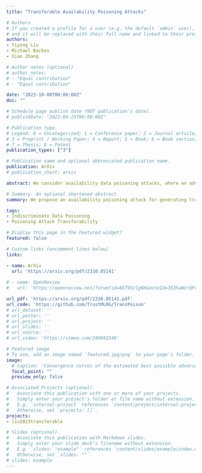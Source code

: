 ```yaml
---
title: "Transferable Availability Poisoning Attacks"

# Authors
# If you created a profile for a user (e.g. the default `admin` user), write the username (folder name) here 
# and it will be replaced with their full name and linked to their profile.
authors:
- Yiyong Liu
- Michael Backes
- Xiao Zhang

# Author notes (optional)
# author_notes:
# - "Equal contribution"
# - "Equal contribution"

date: "2023-10-08T00:00:00Z"
doi: ""

# Schedule page publish date (NOT publication's date).
# publishDate: "2022-04-25T00:00:00Z"

# Publication type.
# Legend: 0 = Uncategorized; 1 = Conference paper; 2 = Journal article;
# 3 = Preprint / Working Paper; 4 = Report; 5 = Book; 6 = Book section;
# 7 = Thesis; 8 = Patent
publication_types: ["3"]

# Publication name and optional abbreviated publication name.
publication: ArXiv
# publication_short: arxiv

abstract: We consider availability data poisoning attacks, where an adversary aims to degrade the overall test accuracy of a machine learning model by crafting small perturbations to its training data. Existing poisoning strategies can achieve the attack goal but assume the victim to employ the same learning method as what the adversary uses to mount the attack. In this paper, we argue that this assumption is strong, since the victim may choose any learning algorithm to train the model as long as it can achieve some targeted performance on clean data. Empirically, we observe a large decrease in the effectiveness of prior poisoning attacks if the victim uses a different learning paradigm to train the model and show marked differences in frequency-level characteristics between perturbations generated with respect to different learners and attack methods. To enhance the attack transferability, we propose Transferable Poisoning, which generates high-frequency poisoning perturbations by alternately leveraging the gradient information with two specific algorithms selected from supervised and unsupervised contrastive learning paradigms. Through extensive experiments on benchmark image datasets, we show that our transferable poisoning attack can produce poisoned samples with significantly improved transferability, not only applicable to the two learners used to devise the attack but also for learning algorithms and even paradigms beyond.

# Summary. An optional shortened abstract.
summary: We propose an availability poisoning attack for generating transferable poisoned data across different victim learners.

tags: 
- Indiscriminate Data Poisoning
- Poisoning Attack Transferability

# Display this page in the Featured widget?
featured: false

# Custom links (uncomment lines below)
links:

- name: ArXiv
  url: 'https://arxiv.org/pdf/2310.05141'
  
# - name: OpenReview
#   url: 'https://openreview.net/forum?id=6ET9SzlgNX&noteId=3E3haWzrQPr'

url_pdf: 'https://arxiv.org/pdf/2310.05141.pdf'
url_code: 'https://github.com/TrustMLRG/TransPoison'
# url_dataset: ''
# url_poster: ''
# url_project: ''
# url_slides: ''
# url_source: ''
# url_video: 'https://vimeo.com/240662546'

# Featured image
# To use, add an image named `featured.jpg/png` to your page's folder. 
image:
  # caption: 'Convergence curves of the estimated best possible adversarial risk'
  focal_point: ""
  preview_only: false

# Associated Projects (optional).
#   Associate this publication with one or more of your projects.
#   Simply enter your project's folder or file name without extension.
#   E.g. `internal-project` references `content/project/internal-project/index.md`.
#   Otherwise, set `projects: []`.
projects:
- liu2023transferable

# Slides (optional).
#   Associate this publication with Markdown slides.
#   Simply enter your slide deck's filename without extension.
#   E.g. `slides: "example"` references `content/slides/example/index.md`.
#   Otherwise, set `slides: ""`.
# slides: example
---
```


<!-- {{% callout note %}}
Click the *Cite* button above to demo the feature to enable visitors to import publication metadata into their reference management software.
{{% /callout %}}

{{% callout note %}}
Create your slides in Markdown - click the *Slides* button to check out the example.
{{% /callout %}}

Supplementary notes can be added here, including [code, math, and images](https://wowchemy.com/docs/writing-markdown-latex/). -->

